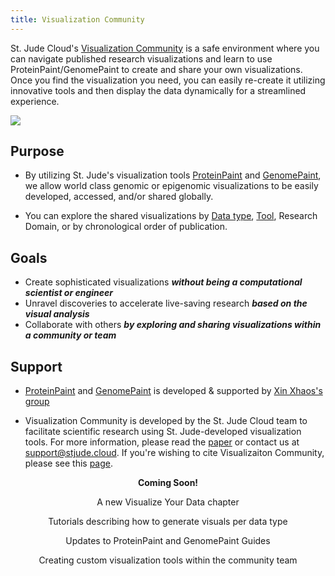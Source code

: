 ```yaml
---
title: Visualization Community
---
```


St. Jude Cloud's [Visualization Community](https://viz.stjude.cloud/) is a safe environment where you can navigate published research visualizations and learn to use ProteinPaint/GenomePaint to create and share your own visualizations. Once you find the visualization you need, you can easily re-create it utilizing innovative tools and then display the data dynamically for a streamlined experience.

![](./vizhome.gif)

## Purpose
* By utilizing St. Jude's visualization tools [ProteinPaint](https://viz.stjude.cloud/tools/proteinpaint/) and [GenomePaint](https://viz.stjude.cloud/tools/genomepaint/), we allow world class genomic or epigenomic visualizations to be easily developed, accessed, and/or shared globally.

* You can explore the shared visualizations by [Data type](/docs/visualization-community/datatypes/index.md/Supporteddatatypes/), [Tool](https://viz.stjude.cloud/tools), Research Domain, or by chronological order of publication.

## Goals
* Create sophisticated visualizations ***without being a computational scientist or engineer***
* Unravel discoveries to accelerate live-saving research ***based on the visual analysis***
* Collaborate with others ***by exploring and sharing visualizations within a community or team***

## Support
* [ProteinPaint](https://viz.stjude.cloud/tools/proteinpaint/) and [GenomePaint](https://viz.stjude.cloud/tools/genomepaint/) is developed & supported by [Xin Xhaos's group](https://www.stjude.org/directory/z/xin-zhou.html)

* Visualization Community is developed by the St. Jude Cloud team to facilitate scientific research using St. Jude-developed visualization tools. For more information, please read the [paper](https://cancerdiscovery.aacrjournals.org/content/11/5/1082) or contact us at support@stjude.cloud. If you're wishing to cite Visualizaiton Community, please see this [page](https://university.stjude.cloud/docs/citing-stjude-cloud/).


<p align="center">
    <a style="font-weight: bold" >Coming Soon!</a> 
<p align="center">
</a>A new Visualize Your Data chapter</p> 
<p align="center">
</a> Tutorials describing how to generate visuals per data type</p>
<p align="center">
</a> Updates to ProteinPaint and GenomePaint Guides</p>
<p align="center">
</a> Creating custom visualization tools within the community team</a></p>